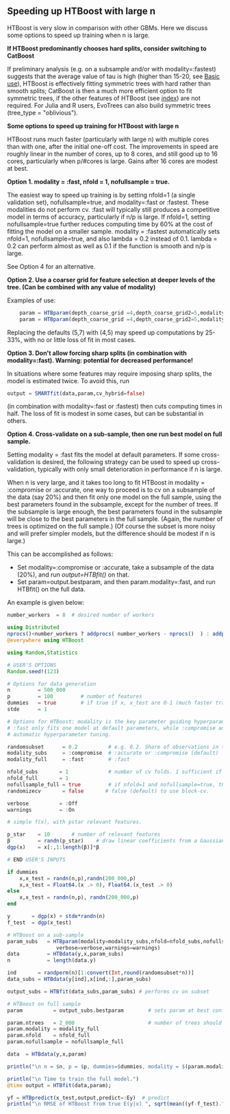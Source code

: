 
## Speeding up HTBoost with large n

HTBoost is very slow in comparison with other GBMs. Here we discuss some options to speed up training when n is large. 

**If HTBoost predominantly chooses hard splits, consider switching to CatBoost**

If preliminary analysis (e.g. on a subsample and/or with modality=:fastest) suggests that the average value of tau is high (higher than 15-20, see [Basic use](Basic_use.md)), HTBoost is effectively fitting symmetric trees with hard rather than smooth splits; CatBoost is then a much more efficient option to fit symmetric trees, if the other features of HTBoost (see [index](../index.md)) are not required. For Julia and R users, EvoTrees can also build symmetric trees (tree_type = "oblivious"). 

**Some options to speed up training for HTBoost with large n**

HTBoost runs much faster (particularly with large n) with multiple cores than with one, after the initial one-off cost.
The improvements in speed are roughly linear in the number of cores, up to 8 cores, and still good up to 16 cores,
particularly when p/#cores is large. Gains after 16 cores are modest at best.  

**Option 1. modality = :fast, nfold = 1, nofullsample = true.** 

The easiest way to speed up training is by setting nfold=1 (a single validation set), nofullsample=true, and modality=:fast or :fastest. These modalities do not perform cv. 
:fast will typically still produces a competitive model in terms of accuracy, particularly if n/p is large.
If nfold=1, setting nofullsample=true further reduces computing time by 60% at the cost of fitting the model
on a smaller sample.
modality = :fastest automatically sets nfold=1, nofullsample=true, and also lambda = 0.2 instead of 0.1.
lambda = 0.2 can perform almost as well as 0.1 if the function is smooth and n/p is large.

See Option 4 for an alternative.

**Option 2. Use a coarser grid for feature selection at deeper levels of the tree. (Can be combined with any value of modality)** 

Examples of use: 
```julia
    param = HTBparam(depth_coarse_grid =4,depth_coarse_grid2=5,modality=:fast)
    param = HTBparam(depth_coarse_grid =4,depth_coarse_grid2=5,modality=:compromise)
```
Replacing the defaults (5,7) with (4,5) may speed up computations by 25-33%, with no or little loss of fit in most cases. 

**Option 3. Don't allow forcing sharp splits (in combination with modality=:fast). Warning: potential for decreased performance!**

In situations where some features may require imposing sharp splits, the model is estimated twice.
To avoid this, run 
```julia
output = SMARTfit(data,param,cv_hybrid=false)
```
(in combination with modality=:fast or :fastest) then cuts computing times in half. The loss of fit is modest in some cases, but can be substantial in others.

**Option 4. Cross-validate on a sub-sample, then one run best model on full sample.**

Setting modality = :fast fits the model at default parameters. If some cross-validation is desired, 
the following strategy can be used to speed up cross-validation, typically with only small deterioration in performance if n is large. 

When n is very large, and it takes too long to fit HTBoost in modality = :compromise or :accurate,
one way to proceed is to cv on a subsample of the data (say 20%) and then fit only one model on the full sample, using the best parameters found in the subsample, except for the number of trees.
If the subsample is large enough, the best parameters found in the subsample will be close to the best parameters in the full sample. (Again, the number of trees is optimized on the full sample.)
(Of course the subset is more noisy and will prefer simpler models, but the difference should be modest if n is large.)

This can be accomplished as follows:

- Set modality=:compromise or :accurate, take a subsample of the data (20%), and run *output=HTBfit()* on that.
- Set param=output.bestparam, and then param.modality=:fast, and run HTBfit() on the full data.
 
An example is given below: 

```julia
number_workers  = 8  # desired number of workers

using Distributed
nprocs()<number_workers ? addprocs( number_workers - nprocs()  ) : addprocs(0)
@everywhere using HTBoost

using Random,Statistics

# USER'S OPTIONS 
Random.seed!(123)

# Options for data generation 
n         = 500_000
p         = 100         # number of features 
dummies   = true        # if true if x, x_test are 0-1 (much faster training).
stde      = 1            

# Options for HTBoost: modality is the key parameter guiding hyperparameter tuning and learning rate.
# :fast only fits one model at default parameters, while :compromise and :accurate perform
# automatic hyperparameter tuning. 

randomsubset      = 0.2          # e.g. 0.2. Share of observations in the first sub-set 
modality_subs     = :compromise  # :accurate or :compromise (default)
modality_full     = :fast        # :fast

nfold_subs       = 1             # number of cv folds. 1 sufficient if the sub-sample is sufficiently large 
nfold_full       = 1         
nofullsample_full = true         # if nfold=1 and nofullsample=true, the model is not re-fitted on the full sample after validation          
randomizecv       = false       # false (default) to use block-cv.

verbose          = :Off
warnings         = :On

# simple f(x), with pstar relevant features.

p_star    = 10       # number of relevant features 
β         = randn(p_star)    # draw linear coefficients from a Gaussian distribution
dgp(x)    = x[:,1:length(β)]*β

# END USER'S INPUTS 

if dummies
    x,x_test = randn(n,p),randn(200_000,p) 
    x,x_test = Float64.(x .> 0), Float64.(x_test .> 0)
else
    x,x_test = randn(n,p), randn(200_000,p)    
end     

y       = dgp(x) + stde*randn(n)
f_test  = dgp(x_test)

# HTBoost on a sub-sample 
param_subs   = HTBparam(modality=modality_subs,nfold=nfold_subs,nofullsample=true,randomizecv=randomizecv,
                verbose=verbose,warnings=warnings)
data         = HTBdata(y,x,param_subs)
n            = length(data.y)

ind       = randperm(n)[1:convert(Int,round(randomsubset*n))]
data_subs = HTBdata(y[ind],x[ind,:],param_subs)

output_subs = HTBfit(data_subs,param_subs) # performs cv on subset

# HTBoost on full sample 
param          = output_subs.bestparam        # sets param at best configuration in subset, then modify where appropriate

param.ntrees   = 2_000                        # number of trees should not be from subsample! Early stopping must be on full sample.
param.modality = modality_full      
param.nfold    = nfold_full
param.nofullsample = nofullsample_full

data  = HTBdata(y,x,param)

println("\n n = $n, p = $p, dummies=$dummies, modality = $(param.modality)")

println("\n Time to train the full model.")
@time output = HTBfit(data,param);

yf = HTBpredict(x_test,output,predict=:Ey)  # predict
println("\n RMSE of HTBoost from true E(y|x) ", sqrt(mean((yf-f_test).^2)) )

```
